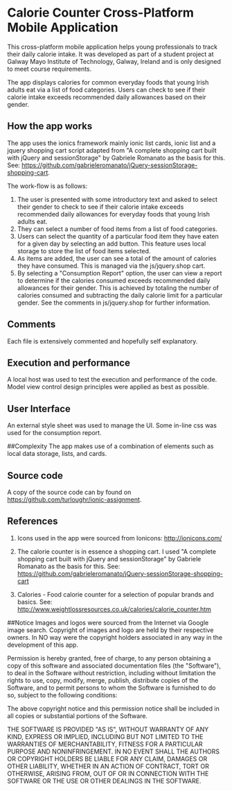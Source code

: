 # Calorie Counter Cross-Platform Mobile Application
This cross-platform mobile application helps young professionals to track their daily calorie intake.  It was developed as part of a student project at Galway Mayo Institute of Technology, Galway, Ireland and is only designed to meet course requirements. 

The app displays calories for common everyday foods that young Irish adults eat via a list of food categories. Users can check to see if their calorie intake exceeds recommended daily allowances based on their gender.

## How the app works
The app uses the ionics framework mainly ionic list cards, ionic list and a jquery shopping cart script adapted from "A complete shopping cart built with jQuery and sessionStorage" by Gabriele Romanato as the basis for this. See: https://github.com/gabrieleromanato/jQuery-sessionStorage-shopping-cart.

The work-flow is as follows:
1. The user is presented with some introductory text and asked to select their gender to check to see if their calorie intake exceeds recommended daily allowances for everyday foods that young Irish adults eat. 
2. They can select a number of food items from a list of food categories. 
3. Users can select the quantity of a particular food item they have eaten for a given day by selecting an add button. This feature uses local storage to store the list of  food items selected.
4. As items are added, the user can see a total of the amount of calories they have consumed. This is managed via the js/jquery.shop cart.
5. By selecting a "Consumption Report" option, the user can view a report to determine if the calories consumed exceeds recommended daily allowances for their gender. This is achieved by totaling the number of calories consumed and subtracting the daily calorie limit for a particular gender. See the comments in  js/jquery.shop for further information.
								
## Comments 
Each file is extensively commented and hopefully self explanatory. 

## Execution and performance
A local host was used to test the execution and performance of the code. Model view control design principles were applied as best as possible.

## User Interface
An external style sheet was used to manage the UI. Some in-line css was used for the consumption report.

##Complexity
The app makes use of a combination of elements such as local data storage, lists, and cards. 

## Source code
A copy of the source code can by found on https://github.com/turloughr/ionic-assignment.

## References
1. Icons used in the app were sourced from Ionicons: http://ionicons.com/ 

2. The calorie counter is in essence a shopping cart. I used "A complete shopping cart built with jQuery and sessionStorage" by Gabriele Romanato as the basis for this. See: https://github.com/gabrieleromanato/jQuery-sessionStorage-shopping-cart 

3. Calories - Food calorie counter for a selection of popular brands and basics. See: http://www.weightlossresources.co.uk/calories/calorie_counter.htm

##Notice
Images and logos were sourced from the Internet via Google image search. Copyright of images and logo are held by their respective owners. In NO way were the copyright holders associated in any way in the development of this app. 

Permission is hereby granted, free of charge, to any person obtaining a copy of this software and associated documentation files (the "Software"), to deal in the Software without restriction, including without limitation the rights to use, copy, modify, merge, publish, distribute copies of the Software, and to permit persons to whom the Software is furnished to do so, subject to the following conditions:

The above copyright notice and this permission notice shall be included in all copies or substantial portions of the Software.

THE SOFTWARE IS PROVIDED "AS IS", WITHOUT WARRANTY OF ANY KIND, EXPRESS OR IMPLIED, INCLUDING BUT NOT LIMITED TO THE WARRANTIES OF MERCHANTABILITY, FITNESS FOR A PARTICULAR PURPOSE AND NONINFRINGEMENT. IN NO EVENT SHALL THE AUTHORS OR COPYRIGHT HOLDERS BE LIABLE FOR ANY CLAIM, DAMAGES OR OTHER LIABILITY, WHETHER IN AN ACTION OF CONTRACT, TORT OR OTHERWISE, ARISING FROM, OUT OF OR IN CONNECTION WITH THE SOFTWARE OR THE USE OR OTHER DEALINGS IN THE SOFTWARE.
